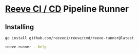 # [Reeve CI / CD](https://reeveci.github.io) Pipeline Runner

## Installing

```sh
go install github.com/reeveci/reeve/cmd/reeve-runner@latest

reeve-runner --help
```
